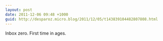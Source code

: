 ```yaml
---
layout: post
date: 2011-12-06 09:48 +1000
guid: http://desparoz.micro.blog/2011/12/05/t143839104482807808.html
---
```

Inbox zero. First time in ages.
